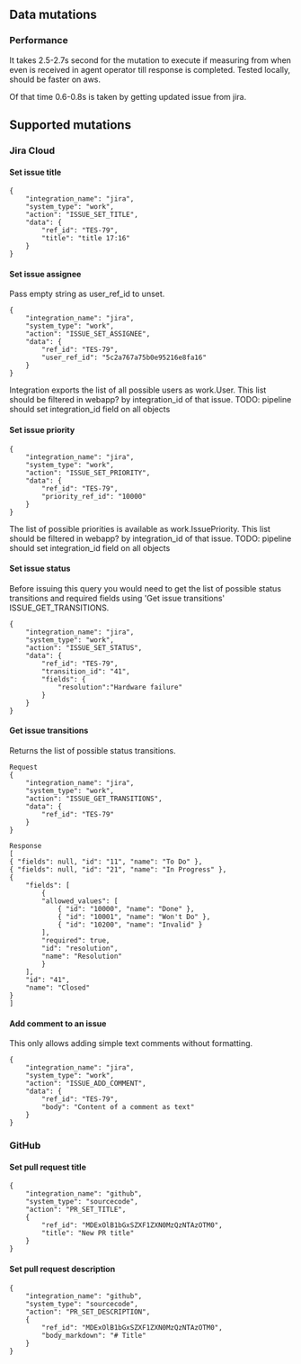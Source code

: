 ## Data mutations

### Performance

It takes 2.5-2.7s second for the mutation to execute if measuring from when even is received in agent operator till response is completed. Tested locally, should be faster on aws.

Of that time 0.6-0.8s is taken by getting updated issue from jira.

## Supported mutations

### Jira Cloud

#### Set issue title

```
{
    "integration_name": "jira",
    "system_type": "work",
    "action": "ISSUE_SET_TITLE",
    "data": {
        "ref_id": "TES-79",
        "title": "title 17:16"
    }
}
```

#### Set issue assignee

Pass empty string as user_ref_id to unset.

```
{
    "integration_name": "jira",
    "system_type": "work",
    "action": "ISSUE_SET_ASSIGNEE",
    "data": {
        "ref_id": "TES-79",
        "user_ref_id": "5c2a767a75b0e95216e8fa16"
    }
}
```

Integration exports the list of all possible users as work.User. This list should be filtered in webapp? by integration_id of that issue. TODO: pipeline should set integration_id field on all objects

#### Set issue priority

```
{
    "integration_name": "jira",
    "system_type": "work",
    "action": "ISSUE_SET_PRIORITY",
    "data": {
        "ref_id": "TES-79",
        "priority_ref_id": "10000"
    }
}
```

The list of possible priorities is available as work.IssuePriority. This list should be filtered in webapp? by integration_id of that issue. TODO: pipeline should set integration_id field on all objects

#### Set issue status

Before issuing this query you would need to get the list of possible status transitions and required fields using 'Get issue transitions' ISSUE_GET_TRANSITIONS.

```
{
    "integration_name": "jira",
    "system_type": "work",
    "action": "ISSUE_SET_STATUS",
    "data": {
        "ref_id": "TES-79",
        "transition_id": "41",
        "fields": {
            "resolution":"Hardware failure"
        }
    }
}
```

#### Get issue transitions

Returns the list of possible status transitions.

```
Request
{
    "integration_name": "jira",
    "system_type": "work",
    "action": "ISSUE_GET_TRANSITIONS",
    "data": {
        "ref_id": "TES-79"
    }
}
```

```
Response
[
{ "fields": null, "id": "11", "name": "To Do" },
{ "fields": null, "id": "21", "name": "In Progress" },
{    
	"fields": [
        {
        "allowed_values": [
            { "id": "10000", "name": "Done" },
            { "id": "10001", "name": "Won't Do" },
            { "id": "10200", "name": "Invalid" }
        ],
        "required": true,
        "id": "resolution",
        "name": "Resolution"
        }
    ],
    "id": "41",
    "name": "Closed"
}
]
```

#### Add comment to an issue

This only allows adding simple text comments without formatting.

```
{
    "integration_name": "jira",
    "system_type": "work",
    "action": "ISSUE_ADD_COMMENT",
    "data": {
        "ref_id": "TES-79",
        "body": "Content of a comment as text"
    }
}
```

### GitHub

#### Set pull request title

```
{
    "integration_name": "github",
    "system_type": "sourcecode",
    "action": "PR_SET_TITLE",
    {
        "ref_id": "MDExOlB1bGxSZXF1ZXN0MzQzNTAzOTM0",
        "title": "New PR title"
    }
}
```

#### Set pull request description

```
{
    "integration_name": "github",
    "system_type": "sourcecode",
    "action": "PR_SET_DESCRIPTION",
    {
        "ref_id": "MDExOlB1bGxSZXF1ZXN0MzQzNTAzOTM0",
        "body_markdown": "# Title"
    }
}
```